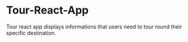 # Tour-React-App
Tour react app displays informations that users need to tour round their specific destination.
